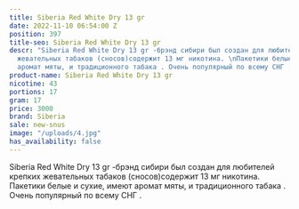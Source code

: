 ```yaml
---
title: Siberia Red White Dry 13 gr
date: 2022-11-10 06:54:00 Z
position: 397
title-seo: Siberia Red White Dry 13 gr
descr: "Siberia Red White Dry 13 gr -брэнд сибири был создан для любителей крепких
  жевательных табаков (сносов)содержит 13 мг никотина. \nПакетики белые и сухие, имеют
  аромат мяты, и традиционного табака . Очень популярный по всему СНГ . \n\n"
product-name: Siberia Red White Dry 13 gr
nicotine: 43
portions: 17
gram: 17
price: 3000
brand: Siberia
sale: new-snus
image: "/uploads/4.jpg"
has_availability: false
---
```


Siberia Red White Dry 13 gr -брэнд сибири был создан для любителей крепких жевательных табаков (сносов)содержит 13 мг никотина. 
Пакетики белые и сухие, имеют аромат мяты, и традиционного табака . Очень популярный по всему СНГ . 

